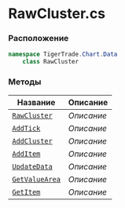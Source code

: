 
# RawCluster.cs
### Расположение
```csharp
namespace TigerTrade.Chart.Data  
    class RawCluster
```

### Методы
| Название | Описание |
| --- | --- |
| [`RawCluster`](./Методы/RawCluster.md) | *Описание* |
| [`AddTick`](./Методы/AddTick.md) | *Описание* |
| [`AddCluster`](./Методы/AddCluster.md) | *Описание* |
| [`AddItem`](./Методы/AddItem.md) | *Описание* |
| [`UpdateData`](./Методы/UpdateData.md) | *Описание* |
| [`GetValueArea`](./Методы/GetValueArea.md) | *Описание* |
| [`GetItem`](./Методы/GetItem.md) | *Описание* |
